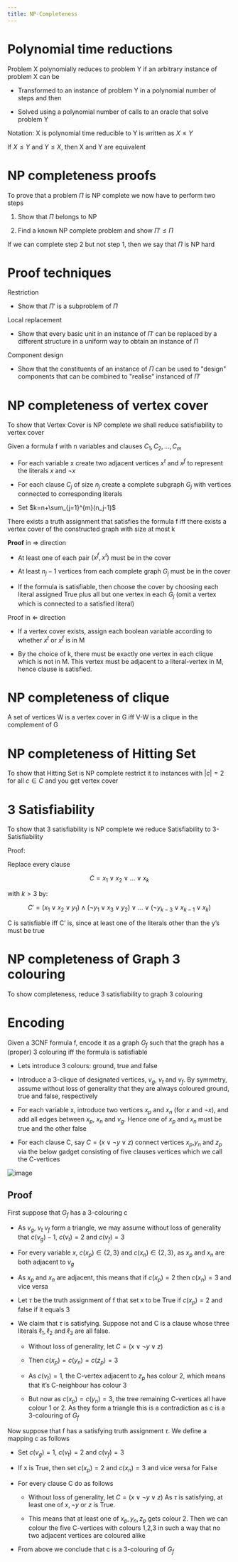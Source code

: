 ```yaml
---
title: NP-Completeness
---
```


# Polynomial time reductions

Problem X polynomially reduces to problem Y if an arbitrary instance of
problem X can be

-   Transformed to an instance of problem Y in a polynomial number of
    steps and then

-   Solved using a polynomial number of calls to an oracle that solve
    problem Y

Notation: X is polynomial time reducible to Y is written as
$X\leqslant Y$

If $X\leqslant Y$ and $Y\leqslant X$, then X and Y are equivalent

# NP completeness proofs

To prove that a problem $\Pi$ is NP complete we now have to perform two
steps

1.  Show that $\Pi$ belongs to NP

2.  Find a known NP complete problem and show $\Pi'\leqslant \Pi$

If we can complete step 2 but not step 1, then we say that $\Pi$ is NP
hard

# Proof techniques

Restriction

-   Show that $\Pi'$ is a subproblem of $\Pi$

Local replacement

-   Show that every basic unit in an instance of $\Pi'$ can be replaced
    by a different structure in a uniform way to obtain an instance of
    $\Pi$

Component design

-   Show that the constituents of an instance of $\Pi$ can be used to
    "design" components that can be combined to "realise" instanced of
    $\Pi'$

# NP completeness of vertex cover

<Problem name="Vertex cover" instance="A graph G=(V,E), and a natural number k" question="Is there a set $W\subseteq V$, which $|W|\leqslant k$, such that for each edge $(i,j)\in E$ $$\{i,j\}\cap W\neq \varnothing$$" />

To show that Vertex Cover is NP complete we shall reduce satisfiability
to vertex cover

Given a formula f with n variables and clauses $C_1,C_2,...,C_m$

-   For each variable x create two adjacent vertices $x^t$ and $x^f$ to
    represent the literals $x$ and $\lnot x$

-   For each clause $C_j$ of size $n_j$ create a complete subgraph $G_j$
    with vertices connected to corresponding literals

-   Set $k=n+\sum_{j=1}^{m}(n_j-1)$

<Theorem>
There exists a truth assignment that satisfies the formula f iff there exists a vertex cover of the constructed graph with size at most k
</Theorem>

**Proof** in $\Rightarrow$ direction

-   At least one of each pair $(x^f,x^t)$ must be in the cover

-   At least $n_j-1$ vertices from each complete graph $G_j$ must be in
    the cover

-   If the formula is satisfiable, then choose the cover by choosing
    each literal assigned True plus all but one vertex in each $G_j$
    (omit a vertex which is connected to a satisfied literal)

Proof in $\Leftarrow$ direction

-   If a vertex cover exists, assign each boolean variable according to
    whether $x^t$ or $x^f$ is in M

-   By the choice of k, there must be exactly one vertex in each clique
    which is not in M. This vertex must be adjacent to a literal-vertex
    in M, hence clause is satisfied.

# NP completeness of clique

<Problem name="Clique" instance="A finite graph $G=(V,E)$ and an integer k" question="Does G have a clique of size k?"/>

A set of vertices W is a vertex cover in G iff V-W is a clique in the
complement of G

# NP completeness of Hitting Set

<Problem name="Hitting Set" instance="Collection C of subsets of a set S and a positive integer k" question="Does S contain a hitting set for C of size k or less. i.e. a subset $S'\subseteq S$ with $|S'|\leqslant k$ such that $S'$ contains at least one element from each subset from C"/>

To show that Hitting Set is NP complete restrict it to instances with
$|c|=2$ for all $c\in C$ and you get vertex cover

# 3 Satisfiability

To show that 3 satisfiability is NP complete we reduce Satisfiability to
3-Satisfiability

Proof:

Replace every clause

$$
C=x_1\lor x_2 \lor ... \lor x_k
$$

with $k>3$ by:

$$
C'=(x_1\lor x_2 \lor y_1) \land (\lnot y_1 \lor x_3 \lor y_2) \lor ... \lor (\lnot y_{k-3} \lor x_{k-1} \lor x_k)
$$

C is satisfiable iff C’ is, since at least one of the literals other
than the y’s must be true

# NP completeness of Graph 3 colouring

<Problem name="Graph 3-colouring" instance="A graph G=(V,E)" question="Is there a colouring of the vertices of G in 3 colours such that adjacent vertices are all different colours"/>

To show completeness, reduce 3 satisfiability to graph 3 colouring

# Encoding

Given a 3CNF formula f, encode it as a graph $G_f$ such that the graph
has a (proper) 3 colouring iff the formula is satisfiable

-   Lets introduce 3 colours: ground, true and false

-   Introduce a 3-clique of designated vertices, $v_g$, $v_t$ and $v_f$.
    By symmetry, assume without loss of generality that they are always
    coloured ground, true and false, respectively

-   For each variable x, introduce two vertices $x_p$ and $x_n$ (for $x$
    and $\lnot x$), and add all edges between $x_p$, $x_n$ and $v_g$.
    Hence one of $x_p$ and $x_n$ must be true and the other false

-   For each clause C, say $C=(x\lor \lnot y \lor z)$ connect vertices
    $x_p$,$y_n$ and $z_p$ via the below gadget consisting of five
    clauses vertices which we call the C-vertices

![image](/img/Year_2/Theory_of_Computation/AAC/NP_Complete/gadget.png)

## Proof

First suppose that $G_f$ has a 3-colouring c

-   As $v_g$, $v_t$ $v_f$ form a triangle, we may assume without loss of
    generality that $c(v_g)-1$, $c(v_t)=2$ and $c(v_f)=3$

-   For every variable $x$, $c(x_p)\in \{2,3\}$ and $c(x_n)\in \{2,3\}$,
    as $x_p$ and $x_n$ are both adjacent to $v_g$

-   As $x_p$ and $x_n$ are adjacent, this means that if $c(x_p)=2$ then
    $c(x_n)=3$ and vice versa

-   Let $\tau$ be the truth assignment of f that set x to be True if
    $c(x_p)=2$ and false if it equals 3

-   We claim that $\tau$ is satisfying. Suppose not and C is a clause
    whose three literals $\ell_1,\ell_2$ and $\ell_3$ are all false.

    -   Without loss of generality, let $C=(x\lor \lnot y \lor z)$

    -   Then $c(x_p)=c(y_n)=c(z_p)=3$

    -   As $c(v_t)=1$, the C-vertex adjacent to $z_p$ has colour 2,
        which means that it’s C-neighbour has colour 3

    -   But now as $c(x_p)=c(y_n)=3$, the tree remaining C-vertices all
        have colour 1 or 2. As they form a triangle this is a
        contradiction as c is a 3-colouring of $G_f$

Now suppose that f has a satisfying truth assignment $\tau$. We define a
mapping c as follows

-   Set $c(v_g)=1$, $c(v_t)=2$ and $c(v_f)=3$

-   If x is True, then set $c(x_p)=2$ and $c(x_n)=3$ and vice versa for
    False

-   For every clause C do as follows

    -   Without loss of generality, let $C=(x\lor\lnot y\lor z)$ As
        $\tau$ is satisfying, at least one of $x,\lnot y$ or $z$ is
        True.

    -   This means that at least one of $x_p,y_n,z_p$ gets colour 2.
        Then we can colour the five C-vertices with colours 1,2,3 in
        such a way that no two adjacent vertices are coloured alike

-   From above we conclude that c is a 3-colouring of $G_f$

